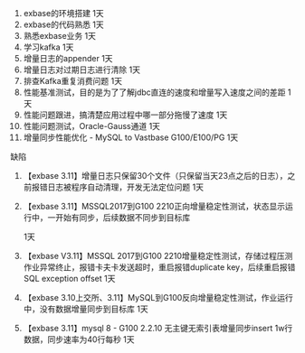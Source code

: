 1. exbase的环境搭建				 1天
2. exbase的代码熟悉                 1天
3. 熟悉exbase业务                     1天
4. 学习kafka                                1天
5.  增量日志的appender            1天
6.  增量日志对过期日志进行清除              1天
7. 排查Kafka重复消费问题                        1天
8. 性能基准测试，目的是为了了解jdbc直连的速度和增量写入速度之间的差距       1天
9. 性能问题跟进，搞清楚应用过程中哪一部分拖慢了速度                                          1天
10. 性能问题测试，Oracle-Gauss通道                                                                             1天
11. 增量同步性能优化 - MySQL to Vastbase G100/E100/PG                                          1天



缺陷

1. 【exbase 3.11】增量日志只保留30个文件（只保留当天23点之后的日志），之前报错日志被程序自动清理，开发无法定位问题   1天

2. 【exbase 3.11】MSSQL2017到G100 2210正向增量稳定性测试，状态显示运行中，一开始有同步，后续数据不同步到目标库

   1天

3. 【exbase V3.11】MSSQL 2017到G100 2210增量稳定性测试，存储过程压测作业异常终止，报错卡夫卡发送超时，重启报错duplicate key，后续重启报错SQL exception offset    1天

4. 【exbase 3.10上交所、3.11】MySQL到G100反向增量稳定性测试，作业运行中，没有数据增量同步到目标库    1天

5. 【exbase 3.11】mysql 8 - G100 2.2.10 无主键无索引表增量同步insert 1w行数据，同步速率为40行每秒    1天





